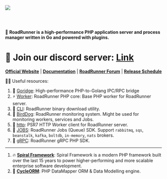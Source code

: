 <a href="https://roadrunner.dev" target="_blank">
  <picture>
    <source media="(prefers-color-scheme: dark)" srcset="https://user-images.githubusercontent.com/7326800/205905278-3899e2c8-5c15-4347-820b-a8ea4c5ba2d7.png">
    <img align="center" src="https://user-images.githubusercontent.com/796136/50286124-6f7f3780-046f-11e9-9f45-e8fedd4f786d.png">
  </picture>
</a>

<br><br/>

🙋‍ **RoadRunner is a high-performance PHP application server and process manager written in Go and powered with plugins.**   

# 💬 Join our discord server: [Link](https://discord.gg/spiralphp) 

<p align="center">
	<a href="https://roadrunner.dev/"><b>Official Website</b></a> |
	<a href="https://roadrunner.dev/docs"><b>Documentation</b></a> |
    <a href="https://forum.roadrunner.dev"><b>RoadRunner Forum</b></a> |
    <a href="https://github.com/orgs/roadrunner-server/projects/1"><b>Release Schedule</b></a>
</p>

👩‍💻 Useful resources:
1. 🧙 [Goridge](https://github.com/roadrunner-php/goridge): High-performance PHP-to-Golang IPC/RPC bridge
2. ⚡ [Worker](https://github.com/roadrunner-php/worker): RoadRunner PHP core: Base PHP worker for RoadRunner server.
3. 🤖 [CLI](https://github.com/roadrunner-php/cli): RoadRunner binary download utility.
4. 🔌 [BirdDog](https://github.com/roadrunner-php/birddog): RoadRunner monitoring system. Might be used for monitoring workers, services and Jobs.
5. 🧱 [http](https://github.com/roadrunner-php/http): PSR7 HTTP Worker client for RoadRunner server.
6. 📖 [JOBS](https://github.com/roadrunner-php/jobs): RoadRunner Jobs (Queue) SDK. Support `rabbitmq`, `sqs`, `beanstalk`, `kafka`, `boltdb`, `in-memory`, `nats` brokers.
7. 📖 [gRPC](https://github.com/roadrunner-php/grpc): RoadRunner gRPC PHP SDK.

---

1. 🔥 **[Spiral Framework](https://spiral.dev/)**: Spiral Framework is a modern PHP framework built over the last 15 years to power higher-performing and more scalable enterprise software development.
2. 🚀 **[CycleORM](https://cycle-orm.dev/)**: PHP DataMapper ORM & Data Modelling engine.
